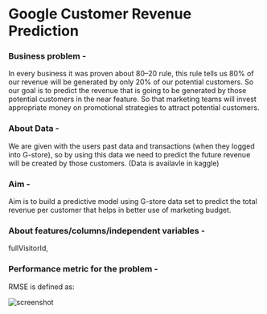 #   Google Customer Revenue Prediction

### Business problem - 
In every business it was proven about 80–20 rule, this rule tells us 80% of our revenue will be generated by only 20% of our potential customers. So our goal is to predict the revenue that is going to be generated by those potential customers in the near feature. So that marketing teams will invest appropriate money on promotional strategies to attract potential customers.

### About Data - 
We are given with the users past data and transactions (when they logged into G-store), so by using this data we need to predict the future revenue will be created by those customers. (Data is availavle in kaggle)

### Aim - 
Aim is to build a predictive model using G-store data set to predict the total revenue per customer that helps in better use of marketing budget.

### About features/columns/independent variables - 
fullVisitorId, 

### Performance metric for the problem - 
RMSE is defined as:

![screenshot](https://miro.medium.com/v2/resize:fit:640/format:webp/1*RSYTYpqyGDYWPmI0rD8zqA.png)


